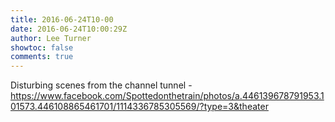 ```yaml
---
title: 2016-06-24T10-00
date: 2016-06-24T10:00:29Z
author: Lee Turner
showtoc: false
comments: true
---
```


Disturbing scenes from the channel tunnel - https://www.facebook.com/Spottedonthetrain/photos/a.446139678791953.101573.446108865461701/1114336785305569/?type=3&theater

